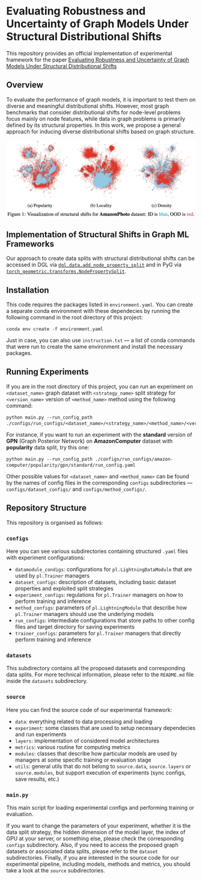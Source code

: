 # Evaluating Robustness and Uncertainty of Graph Models Under Structural Distributional Shifts

This repository provides an official implementation of experimental framework for the paper [Evaluating Robustness and Uncertainty of Graph Models Under Structural Distributional Shifts](https://arxiv.org/abs/2302.13875)

## Overview

To evaluate the performance of graph models, it is important to test them on diverse and meaningful distributional shifts. However, most graph benchmarks that consider distributional shifts for node-level problems focus mainly on node features, while data in graph problems is primarily defined by its structural properties. In this work, we propose a general approach for inducing diverse distributional shifts based on graph structure.

<img src="demo.jpeg">

## Implementation of Structural Shifts in Graph ML Frameworks

Our approach to create data splits with structural distributional shifts can be accessed in DGL via [`dgl.data.add_node_property_split`](https://docs.dgl.ai/generated/dgl.data.utils.add_node_property_split.html) and in PyG via [`torch_geometric.transforms.NodePropertySplit`](https://pytorch-geometric.readthedocs.io/en/latest/generated/torch_geometric.transforms.NodePropertySplit.html).

## Installation

This code requires the packages listed in `environment.yaml`. You can create a separate conda environment with these dependecies by running the following command in the root directory of this project:
```
conda env create -f environment.yaml
```

Just in case, you can also use `instruction.txt` — a list of conda commands that were run to create the same environment and install the necessary packages.

## Running Experiments

If you are in the root directory of this project, you can run an experiment on `<dataset_name>` graph dataset with `<strategy_name>` split strategy for `<version_name>` version of `<method_name>` method using the following command:
```
python main.py --run_config_path ./configs/run_configs/<dataset_name>/<strategy_name>/<method_name>/<version_name>/run_config.yaml
```

For instance, if you want to run an experiment with the **standard** version of **GPN** (Graph Posterior Network) on **AmazonComputer** dataset with **popularity** data split, try this one:
```
python main.py --run_config_path ./configs/run_configs/amazon-computer/popularity/gpn/standard/run_config.yaml
```

Other possible values for `<dataset_name>` and `<method_name>` can be found by the names of config files in the corresponding `configs` subdirectories — `configs/dataset_configs/` and `configs/method_configs/`.

## Repository Structure

This repository is organised as follows:

### `configs`

Here you can see various subdirectories containing structured `.yaml` files with experiment configurations:
- `datamodule_condigs`: configurations for `pl.LightningDataModule` that are used by `pl.Trainer` managers
- `dataset_configs`: description of datasets, including basic dataset properties and exploited split strategies
- `experiment_configs`: regulations for `pl.Trainer` managers on how to perform training and inference
- `method_configs`: parameters of `pl.LightningModule` that describe how `pl.Trainer` managers should use the underlying models
- `run_configs`: intermediate configurations that store paths to other config files and target directory for saving experiments
- `trainer_configs`: parameters for `pl.Trainer` managers that directly perform training and inference

### `datasets`

This subdirectory contains all the proposed datasets and corresponding data splits. For more technical information, please refer to the `README.md` file inside the `datasets` subdirectory.

### `source`

Here you can find the source code of our experimental framework:
- `data`: everything related to data processing and loading
- `experiment`: some classes that are used to setup necessary dependecies and run experiments
- `layers`: implementation of considered model architectures
- `metrics`: various routine for computing metrics
- `modules`: classes that describe how particular models are used by managers at some specific training or evaluation stage
- `utils`: general utils that do not belong to `source.data`, `source.layers` or `source.modules`, but support execution of experiments (sync configs, save results, etc.)

### `main.py`

This main script for loading experimental configs and performing training or evaluation.

If you want to change the parameters of your experiment, whether it is the data split strategy, the hidden dimension of the model layer, the index of GPU at your server, or something else, please check the corresponding `configs` subdirectory. 
Also, if you need to access the proposed graph datasets or associated data splits, please refer to the `dataset` subdirectories. 
Finally, if you are interested in the source code for our experimental pipeline, including models, methods and metrics, you should take a look at the `source` subdirectories.
